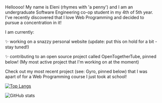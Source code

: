 <!--- ![Eleni's Logo](https://github.com/elenirotsides/My-Personal-Website/blob/dev/src/public/ER_logo.png?raw=true) --->

Helloooo! My name is Eleni (rhymes with 'a penny') and I am an undergraduate Software Engineering co-op student in my 4th of 5th year. I've recently discovered that I love Web Programming and decided to pursue a concentration in it! 

I am currently:

✨ working on a snazzy personal website (update: put this on hold for a bit - stay tuned!)

✨ contributing to an open source project called OpenTogetherTube, pinned below! (My most active project that I'm working on at the moment)

Check out my most recent project (see: Gyro, pinned below) that I was apart of for a Web Programming course I just took at school!

[![Top Langs](https://github-readme-stats.vercel.app/api/top-langs/?username=elenirotsides)](https://github.com/anuraghazra/github-readme-stats)

![GitHub stats](https://github-readme-stats.vercel.app/api?username=elenirotsides&show_icons=true)  
